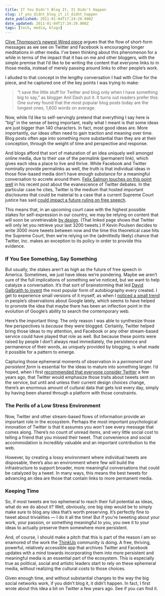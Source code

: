 ```yaml
---
title: If You Didn't Blog It, It Didn't Happen
slug: if_you_didnt_blog_it_it_didnt_happen
date_published: 2011-01-04T17:24:20.000Z
date_updated: 2011-01-04T17:24:20.000Z
tags: [tech, media, blogs]
---
```


[Clive Thompson’s newest Wired piece](https://www.wired.com/2010/12/st-thompson-short-long/) argues that the flow of short-form messages as we see on Twitter and Facebook is encouraging longer meditations in other media. I’ve been thinking about this phenomenon for a while in terms of the impact that it has on me and other bloggers, with the simple premise that I’d like to be writing the content that everyone links *to* in those media, instead of merely passing around links to other people’s work.

I alluded to that concept in the lengthy conversation I had with Clive for the piece, and he captured one of the key points I was trying to make:

> “I save the little stuff for Twitter and blog only when I have something big to say,” as blogger Anil Dash put it. It turns out readers prefer this: One survey found that the most popular blog posts today are the longest ones, 1,600 words on average.

Now, while I’d like to self-servingly pretend that everything I say here is “big” in the sense of being important, really what I meant is that some ideas are just bigger than 140 characters. In fact, most good ideas are. More importantly, our ideas often need to gain traction and meaning over time. Blog posts often age into something more substantial than they are at their conception, through the weight of time and perspective and response.

And blogs afford that sort of maturation of an idea uniquely well amongst online media, due to their use of the permalink (permanent link), which gives each idea a place to live and thrive. While Facebook and Twitter nominally provide permalinks as well, the truth is that individual ideas in those flow-based media don’t have enough substance for a meaningful conversation to accrete around them.
[Felix Salmon touches on this point well](http://blogs.reuters.com/felix-salmon/2010/12/30/the-evanescence-of-twitter-debates/) in his recent post about the evanescence of Twitter debates. In the particular case he cites, Twitter is the medium that hosted important disclosures that could be material to a case that a current Supreme Court justice has said [could impact a future ruling on free speech](http://www.guardian.co.uk/media/2010/aug/27/wikileaks-war-logs-free-speech-supreme-court).

This means that, in an upcoming court case with the highest possible stakes for self-expression in our country, we may be relying on content that will soon be unretrievable [by design](http://dev.twitter.com/pages/every_developer). (That linked page shows that Twitter will only let you retrieve your last 3200 tweets.) If Kevin Poulsen decides to write 3000 more tweets between now and the time this theoretical case hits the Supreme Court, then we’re relying on the (admittedly likely) chance that Twitter, Inc. makes an exception to its policy in order to provide this evidence.

### If You See Something, Say Something

But usually, the stakes aren’t as high as the future of free speech in America. Sometimes, we just have ideas we’re pondering. Maybe we aren’t sure of the full implications of something we’ve noticed, but we want to help catalyze a conversation. It’s that sort of brainstorming that led [David Galbraith to invent](/2010/10/one_line_bios.html) the most popular form of autobiography every created. I get to experience small versions of it myself, as when I [noticed a small trend](/2011/01/threes_a_trend_the_decline_of_google_search_quality.html) in people’s observations about Google lately, which seems to have helped to promote the idea that maybe there has been an inflection point in the evolution of Google’s ability to search the contemporary web.

Here’s the important thing: The only reason I was able to synthesize those few perspectives is *because* they were blogged. Certainly, Twitter helped bring those ideas to my attention, and Facebook or any other stream-based service could have played that role as well. But because these points were raised by people I don’t always read immediately, the persistence and permanence of their words, as uniquely provided by blogging, is what made it possible for a pattern to emerge.

Capturing those ephemeral moments of observation in a *permanent and persistent form* is essential for the ideas to mature into something larger. I’d hoped, when I first [ recommended that everyone consider Twitter](/2007/02/consider_twitte.html) a few years ago, that Twitter would emphasize those traits about tweets sent on the service, but until and unless their current design choices change, there’s an enormous amount of cultural data that gets lost every day, simply by having been shared through a platform with those constraints.

### The Perils of a Low Stress Environment

Now, Twitter and other stream-based flows of information provide an important role in the ecosystem. Perhaps the most important psychological innovation of Twitter is that it assumes you *won’t* see every message that comes along. There’s no count of unread items, and very little social cost to telling a friend that you missed their tweet. That convenience and social accommodation is incredibly valuable and an important contribution to the web.

However, by creating a lossy environment where individual tweets are disposable, there’s also an environment where few will build the infrastructure to support broader, more meaningful conversations that could be catalyzed by a tweet. In many ways, this means the best tweets for advancing an idea are those that contain links to more permanent media.

### Keeping Time

So, if most tweets are too ephemeral to reach their full potential as ideas, what do we do about it? Well, obviously, one big step would be to simply make sure to blog any idea that’s worth preserving. It’s perfectly fine to tweet about trivialities — I do it all the time! But if you’re tweeting about your work, your passion, or something meaningful to you, you owe it to your ideas to actually preserve them somewhere more persistent.

And, of course, I should make a pitch that this is part of the reason I am so enamored of the work the [ThinkUp](http://thinkupapp.com/) community is doing. A free, thriving, powerful, relatively accessible app that archives Twitter and Facebook updates with a mind towards incorporating them into more persistent and meaningful media is an essential part of the ecosystem. This is especially true as political, social and artistic leaders start to rely on these ephemeral media, without realizing the cultural costs to those choices.

Given enough time, and without substantial changes to the way the big social networks work, if you didn’t blog it, it didn’t happen. In fact, I first wrote about this idea a bit on Twitter a few years ago. See if you can find it.
